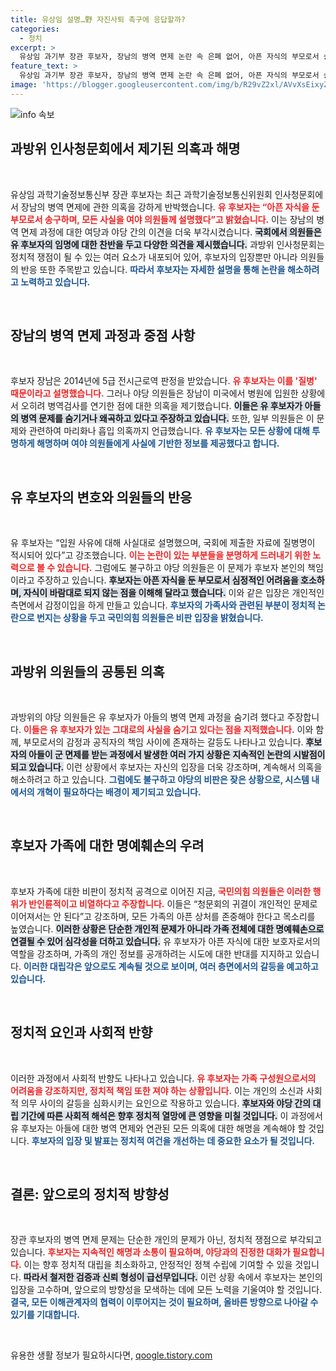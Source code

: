 ```yaml
---
title: 유상임 설명…野 자진사퇴 촉구에 응답할까?
categories:
  - 정치
excerpt: >
  유상임 과기부 장관 후보자, 장남의 병역 면제 논란 속 은폐 없어, 아픈 자식의 부모로서 송구 입장 밝혀. 야당의 공격에 진실 주장하며 개인 정보 공개에 대한 안타까움 전해. 과방위 인사청문회서 대립 심화.
feature_text: >
  유상임 과기부 장관 후보자, 장남의 병역 면제 논란 속 은폐 없어, 아픈 자식의 부모로서 송구 입장 밝혀. 야당의 공격에 진실 주장하며 개인 정보 공개에 대한 안타까움 전해. 과방위 인사청문회서 대립 심화.
image: 'https://blogger.googleusercontent.com/img/b/R29vZ2xl/AVvXsEixyZcFfHzMRdzZMjFBmAUKJYCLCGyLL1o632UiGVXcaFdKo_bkvkuCioo0uUKlGfBVcT3P84aROyZIXSBEx3Aw5nCQ3pTgDom1WDC4m8eifvWiAmWEEVb4x6G_l8C0QH225ldMjyaFvpxGEBGNO37VmDTDMHGhJPq73UglMfDca1-0aw/s1600/blogspot.png'
---
```


<p><img src="https://blogger.googleusercontent.com/img/b/R29vZ2xl/AVvXsEixyZcFfHzMRdzZMjFBmAUKJYCLCGyLL1o632UiGVXcaFdKo_bkvkuCioo0uUKlGfBVcT3P84aROyZIXSBEx3Aw5nCQ3pTgDom1WDC4m8eifvWiAmWEEVb4x6G_l8C0QH225ldMjyaFvpxGEBGNO37VmDTDMHGhJPq73UglMfDca1-0aw/s1600/blogspot.png" alt="info 속보" /></p>

<h2 data-ke-size="size26">과방위 인사청문회에서 제기된 의혹과 해명</h2>

<p data-ke-size="size16">&nbsp;</p>

<p>유상임 과학기술정보통신부 장관 후보자는 최근 과학기술정보통신위원회 인사청문회에서 장남의 병역 면제에 관한 의혹을 강하게 반박했습니다. <b><span style="color: #ee2323;">유 후보자는 “아픈 자식을 둔 부모로서 송구하며, 모든 사실을 여야 의원들께 설명했다”고 밝혔습니다.</span></b> 이는 장남의 병역 면제 과정에 대한 여당과 야당 간의 이견을 더욱 부각시켰습니다. <b><span style="background-color: #21538527;">국회에서 의원들은 유 후보자의 임명에 대한 찬반을 두고 다양한 의견을 제시했습니다.</span></b> 과방위 인사청문회는 정치적 쟁점이 될 수 있는 여러 요소가 내포되어 있어, 후보자의 입장뿐만 아니라 의원들의 반응 또한 주목받고 있습니다. <b><span style="color: #1a5490;">따라서 후보자는 자세한 설명을 통해 논란을 해소하려고 노력하고 있습니다.</span></b></p>

<p data-ke-size="size16">&nbsp;</p>

<h2 data-ke-size="size26">장남의 병역 면제 과정과 중점 사항</h2>

<p data-ke-size="size16">&nbsp;</p>

<p>후보자 장남은 2014년에 5급 전시근로역 판정을 받았습니다. <b><span style="color: #ee2323;">유 후보자는 이를 '질병' 때문이라고 설명했습니다.</span></b> 그러나 야당 의원들은 장남이 미국에서 병원에 입원한 상황에서 오히려 병역검사를 연기한 점에 대한 의혹을 제기했습니다. <b><span style="background-color: #21538527;">이들은 유 후보자가 아들의 병역 문제를 숨기거나 왜곡하고 있다고 주장하고 있습니다.</span></b> 또한, 일부 의원들은 이 문제와 관련하여 마리화나 흡입 의혹까지 언급했습니다. <b><span style="color: #1a5490;">유 후보자는 모든 상황에 대해 투명하게 해명하며 여야 의원들에게 사실에 기반한 정보를 제공했다고 합니다.</span></b></p>

<p data-ke-size="size16">&nbsp;</p>

<h2 data-ke-size="size26">유 후보자의 변호와 의원들의 반응</h2>

<p data-ke-size="size16">&nbsp;</p>

<p>유 후보자는 “입원 사유에 대해 사실대로 설명했으며, 국회에 제출한 자료에 질병명이 적시되어 있다”고 강조했습니다. <b><span style="color: #ee2323;">이는 논란이 있는 부분들을 분명하게 드러내기 위한 노력으로 볼 수 있습니다.</span></b> 그럼에도 불구하고 야당 의원들은 이 문제가 후보자 본인의 책임이라고 주장하고 있습니다. <b><span style="background-color: #21538527;">후보자는 아픈 자식을 둔 부모로서 심정적인 어려움을 호소하며, 자식이 바람대로 되지 않는 점을 이해해 달라고 했습니다.</span></b> 이와 같은 입장은 개인적인 측면에서 감정이입을 하게 만들고 있습니다. <b><span style="color: #1a5490;">후보자의 가족사와 관련된 부분이 정치적 논란으로 번지는 상황을 두고 국민의힘 의원들은 비판 입장을 밝혔습니다.</span></b></p>

<p data-ke-size="size16">&nbsp;</p>

<h2 data-ke-size="size26">과방위 의원들의 공통된 의혹</h2>

<p data-ke-size="size16">&nbsp;</p>

<p>과방위의 야당 의원들은 유 후보자가 아들의 병역 면제 과정을 숨기려 했다고 주장합니다. <b><span style="color: #ee2323;">이들은 유 후보자가 있는 그대로의 사실을 숨기고 있다는 점을 지적했습니다.</span></b> 이와 함께, 부모로서의 감정과 공직자의 책임 사이에 존재하는 갈등도 나타나고 있습니다. <b><span style="background-color: #21538527;">후보자의 아들이 군 면제를 받는 과정에서 발생한 여러 가지 상황은 지속적인 논란의 시발점이 되고 있습니다.</span></b> 이런 상황에서 후보자는 자신의 입장을 더욱 강조하며, 계속해서 의혹을 해소하려고 하고 있습니다. <b><span style="color: #1a5490;">그럼에도 불구하고 야당의 비판은 잦은 상황으로, 시스템 내에서의 개혁이 필요하다는 배경이 제기되고 있습니다.</span></b></p>

<p data-ke-size="size16">&nbsp;</p>

<h2 data-ke-size="size26">후보자 가족에 대한 명예훼손의 우려</h2>

<p data-ke-size="size16">&nbsp;</p>

<p>후보자 가족에 대한 비판이 정치적 공격으로 이어진 지금, <b><span style="color: #ee2323;">국민의힘 의원들은 이러한 행위가 반인륜적이고 비열하다고 주장합니다.</span></b> 이들은 “청문회의 귀결이 개인적인 문제로 이어져서는 안 된다”고 강조하며, 모든 가족의 아픈 상처를 존중해야 한다고 목소리를 높였습니다. <b><span style="background-color: #21538527;">이러한 상황은 단순한 개인적 문제가 아니라 가족 전체에 대한 명예훼손으로 연결될 수 있어 심각성을 더하고 있습니다.</span></b> 유 후보자가 아픈 자식에 대한 보호자로서의 역할을 강조하며, 가족의 개인 정보를 공개하려는 시도에 대한 반대를 지지하고 있습니다. <b><span style="color: #1a5490;">이러한 대립각은 앞으로도 계속될 것으로 보이며, 여러 층면에서의 갈등을 예고하고 있습니다.</span></b></p>

<p data-ke-size="size16">&nbsp;</p>

<h2 data-ke-size="size26">정치적 요인과 사회적 반향</h2>

<p data-ke-size="size16">&nbsp;</p>

<p>이러한 과정에서 사회적 반향도 나타나고 있습니다. <b><span style="color: #ee2323;">유 후보자는 가족 구성원으로서의 어려움을 강조하지만, 정치적 책임 또한 져야 하는 상황입니다.</span></b> 이는 개인의 소신과 사회적 의무 사이의 갈등을 심화시키는 요인으로 작용하고 있습니다. <b><span style="background-color: #21538527;">후보자와 야당 간의 대립 기간에 따른 사회적 해석은 향후 정치적 열망에 큰 영향을 미칠 것입니다.</span></b> 이 과정에서 유 후보자는 아들에 대한 병역 면제와 연관된 모든 의혹에 대한 해명을 계속해야 할 것입니다. <b><span style="color: #1a5490;">후보자의 입장 및 발표는 정치적 여건을 개선하는 데 중요한 요소가 될 것입니다.</span></b></p>

<p data-ke-size="size16">&nbsp;</p>

<h2 data-ke-size="size26">결론: 앞으로의 정치적 방향성</h2>

<p data-ke-size="size16">&nbsp;</p>

<p>장관 후보자의 병역 면제 문제는 단순한 개인의 문제가 아닌, 정치적 쟁점으로 부각되고 있습니다. <b><span style="color: #ee2323;">후보자는 지속적인 해명과 소통이 필요하며, 야당과의 진정한 대화가 필요합니다.</span></b> 이는 향후 정치적 대립을 최소화하고, 안정적인 정책 수립에 기여할 수 있을 것입니다. <b><span style="background-color: #21538527;">따라서 철저한 검증과 신뢰 형성이 급선무입니다.</span></b> 이런 상황 속에서 후보자는 본인의 입장을 고수하며, 앞으로의 방향성을 모색하는 데에 모든 노력을 기울여야 할 것입니다. <b><span style="color: #1a5490;">결국, 모든 이해관계자의 협력이 이루어지는 것이 필요하며, 올바른 방향으로 나아갈 수 있기를 기대합니다.</span></b></p>

<p data-ke-size="size16">&nbsp;</p>
유용한 생활 정보가 필요하시다면, <a href="https://qoogle.tistory.com" rel="dofollow">qoogle.tistory.com</a>



